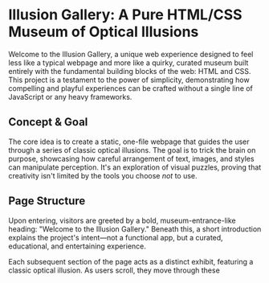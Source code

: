 # Illusion Gallery: A Pure HTML/CSS Museum of Optical Illusions

Welcome to the Illusion Gallery, a unique web experience designed to feel less like a typical webpage and more like a quirky, curated museum built entirely with the fundamental building blocks of the web: HTML and CSS. This project is a testament to the power of simplicity, demonstrating how compelling and playful experiences can be crafted without a single line of JavaScript or any heavy frameworks.

## Concept & Goal

The core idea is to create a static, one-file webpage that guides the user through a series of classic optical illusions. The goal is to trick the brain on purpose, showcasing how careful arrangement of text, images, and styles can manipulate perception. It's an exploration of visual puzzles, proving that creativity isn't limited by the tools you choose *not* to use.

## Page Structure

Upon entering, visitors are greeted by a bold, museum-entrance-like heading: "Welcome to the Illusion Gallery." Beneath this, a short introduction explains the project's intent—not a functional app, but a curated, educational, and entertaining experience.

Each subsequent section of the page acts as a distinct exhibit, featuring a classic optical illusion. As users scroll, they move through these 